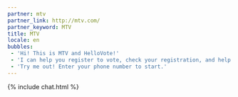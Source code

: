 ```yaml
---
partner: mtv
partner_link: http://mtv.com/
partner_keyword: MTV
title: MTV
locale: en
bubbles:
 - 'Hi! This is MTV and HelloVote!'
 - 'I can help you register to vote, check your registration, and help your friends register'
 - 'Try me out! Enter your phone number to start.'
---
```

{% include chat.html %}


